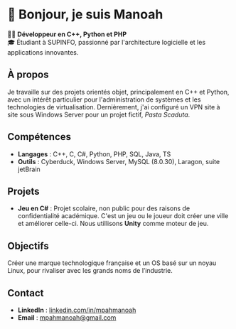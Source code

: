 # 👋 Bonjour, je suis Manoah

👨‍💻 **Développeur en C++, Python et PHP**  
🎓 Étudiant à SUPINFO, passionné par l'architecture logicielle et les applications innovantes.

## À propos

Je travaille sur des projets orientés objet, principalement en C++ et Python, avec un intérêt particulier pour l'administration de systèmes et les technologies de virtualisation. Dernièrement, j'ai configuré un VPN site à site sous Windows Server pour un projet fictif, *Pasta Scaduta*.


## Compétences

- **Langages** : C++, C, C#, Python, PHP, SQL, Java, TS
- **Outils** : Cyberduck, Windows Server, MySQL (8.0.30), Laragon, suite jetBrain

## Projets

- **Jeu en C#** : Projet scolaire, non public pour des raisons de confidentialité académique. C'est un jeu ou le joueur doit créer une ville et améliorer celle-ci. Nous utillisons **Unity** comme moteur de jeu.

## Objectifs

Créer une marque technologique française et un OS basé sur un noyau Linux, pour rivaliser avec les grands noms de l’industrie.

## Contact

- **LinkedIn** : [linkedin.com/in/mpahmanoah](https://www.linkedin.com/in/mpahmanoah)
- **Email** : mpahmanoah@gmail.com
